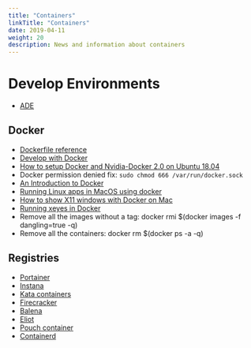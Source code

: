 ```yaml
---
title: "Containers"
linkTitle: "Containers"
date: 2019-04-11
weight: 20
description: News and information about containers
---
```


# Develop Environments

* [ADE](https://ade-cli.readthedocs.io/en/latest/#)

## Docker

* [Dockerfile reference](https://docs.docker.com/engine/reference/builder/)
* [Develop with Docker](https://docs.docker.com/develop/)
* [How to setup Docker and Nvidia-Docker 2.0 on Ubuntu 18.04](https://cnvrg.io/how-to-setup-docker-and-nvidia-docker-2-0-on-ubuntu-18-04/)
* Docker permission denied fix: `sudo chmod 666 /var/run/docker.sock`
* [An Introduction to Docker](http://odewahn.github.io/docker-jumpstart/)
* [Running Linux apps in MacOS using docker](http://shanavasv.com/running-linux-apps-in-macos-using-docker/)
* [How to show X11 windows with Docker on Mac](https://medium.com/@mreichelt/how-to-show-x11-windows-within-docker-on-mac-50759f4b65cb)
* [Running xeyes in Docker](http://nelkinda.com/blog/xeyes-in-docker/)
* Remove all the images without a tag: docker rmi $(docker images -f dangling=true -q)
* Remove all the containers: docker rm $(docker ps -a -q)

## Registries

* [Portainer](https://www.portainer.io/)
* [Instana](https://www.instana.com/)
* [Kata containers](https://katacontainers.io/)
* [Firecracker](https://firecracker-microvm.github.io/)
* [Balena](https://www.balena.io/)
* [Eliot](https://docs.eliot.run/)
* [Pouch container](https://pouchcontainer.io/)
* [Containerd](https://containerd.io/)
